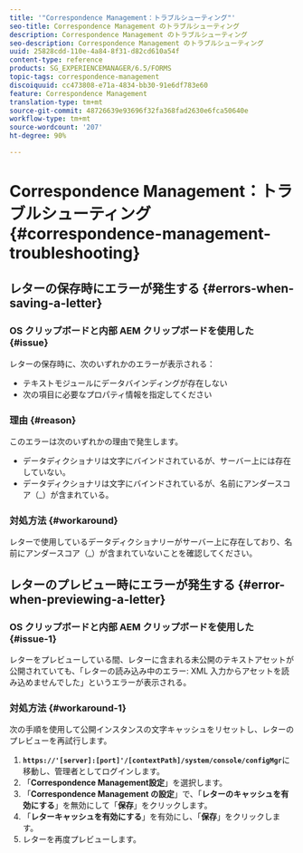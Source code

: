 ```yaml
---
title: '"Correspondence Management：トラブルシューティング"'
seo-title: Correspondence Management のトラブルシューティング
description: Correspondence Management のトラブルシューティング
seo-description: Correspondence Management のトラブルシューティング
uuid: 25828cdd-110e-4a84-8f31-d82cd610a54f
content-type: reference
products: SG_EXPERIENCEMANAGER/6.5/FORMS
topic-tags: correspondence-management
discoiquuid: cc473808-e71a-4834-bb30-91e6df783e60
feature: Correspondence Management
translation-type: tm+mt
source-git-commit: 48726639e93696f32fa368fad2630e6fca50640e
workflow-type: tm+mt
source-wordcount: '207'
ht-degree: 90%

---
```



# Correspondence Management：トラブルシューティング {#correspondence-management-troubleshooting}

## レターの保存時にエラーが発生する {#errors-when-saving-a-letter}

### OS クリップボードと内部 AEM クリップボードを使用した    {#issue}

レターの保存時に、次のいずれかのエラーが表示される：

* テキストモジュールにデータバインディングが存在しない
* 次の項目に必要なプロパティ情報を指定してください

### 理由 {#reason}

このエラーは次のいずれかの理由で発生します。

* データディクショナリは文字にバインドされているが、サーバー上には存在していない。
* データディクショナリは文字にバインドされているが、名前にアンダースコア（_）が含まれている。

### 対処方法  {#workaround}

レターで使用しているデータディクショナリーがサーバー上に存在しており、名前にアンダースコア（_）が含まれていないことを確認してください。

## レターのプレビュー時にエラーが発生する {#error-when-previewing-a-letter}

### OS クリップボードと内部 AEM クリップボードを使用した    {#issue-1}

レターをプレビューしている間、レターに含まれる未公開のテキストアセットが公開されていても、「レターの読み込み中のエラー: XML 入力からアセットを読み込めませんでした」というエラーが表示される。

### 対処方法  {#workaround-1}

次の手順を使用して公開インスタンスの文字キャッシュをリセットし、レターのプレビューを再試行します。

1. **`https://'[server]:[port]'/[contextPath]/system/console/configMgr`**&#x200B;に移動し、管理者としてログインします。
1. 「**Correspondence Management設定**」を選択します。
1. 「**Correspondence Management の設定**」で、「**レターのキャッシュを有効にする**」を無効にして「**保存**」をクリックします。
1. 「**レターキャッシュを有効にする**」を有効にし、「**保存**」をクリックします。
1. レターを再度プレビューします。


